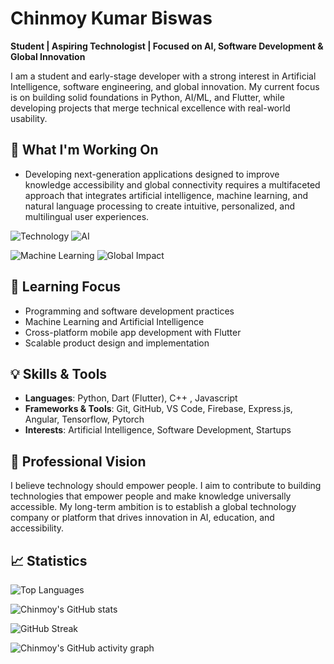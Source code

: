 # Chinmoy Kumar Biswas

**Student | Aspiring Technologist | Focused on AI, Software Development & Global Innovation**  

I am a student and early-stage developer with a strong interest in Artificial Intelligence, software engineering, and global innovation. My current focus is on building solid foundations in Python, AI/ML, and Flutter, while developing projects that merge technical excellence with real-world usability.  




## 🚀 What I'm Working On
- Developing next-generation applications designed to improve knowledge accessibility and global connectivity requires a multifaceted approach that integrates artificial intelligence, machine learning, and natural language processing to create intuitive, personalized, and multilingual user experiences.


![Technology](https://img.shields.io/badge/Technology-2E2E2E?style=for-the-badge&logo=techcrunch&logoColor=00FF00) ![AI](https://img.shields.io/badge/AI-2E2E2E?style=for-the-badge&logo=artificial-intelligence&logoColor=00FF00)



![Machine Learning](https://img.shields.io/badge/Machine%20Learning-1e1e1e?style=for-the-badge&logo=tensorflow&logoColor=00ff88) ![Global Impact](https://img.shields.io/badge/Global%20Innovation-1e1e1e?style=for-the-badge&logo=earth&logoColor=00ff88)







## 🧠 Learning Focus
- Programming and software development practices  
- Machine Learning and Artificial Intelligence  
- Cross-platform mobile app development with Flutter  
- Scalable product design and implementation  



## 💡 Skills & Tools
- **Languages**: Python, Dart (Flutter), C++ , Javascript  
- **Frameworks & Tools**: Git, GitHub, VS Code, Firebase, Express.js, Angular, Tensorflow, Pytorch  
- **Interests**: Artificial Intelligence, Software Development, Startups  



## 🔭 Professional Vision
I believe technology should empower people. I aim to contribute to building technologies that empower people and make knowledge universally accessible. My long-term ambition is to establish a global technology company or platform that drives innovation in AI, education, and accessibility.  

## 📈 Statistics
![Top Languages](https://github-readme-stats.vercel.app/api/top-langs/?username=Chinmoy-sh&layout=compact&cache_seconds=1800)


![Chinmoy's GitHub stats](https://github-readme-stats.vercel.app/api?username=Chinmoy-sh&show_icons=true&theme=default&cache_seconds=1800)


![GitHub Streak](https://streak-stats.demolab.com?user=Chinmoy-sh&theme=default&hide_border=false&cache_seconds=1800)


![Chinmoy's GitHub activity graph](https://github-readme-activity-graph.vercel.app/graph?username=Chinmoy-sh&theme=github-compact&cache_seconds=1800)




